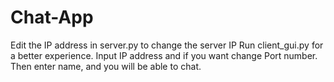# Chat-App
Edit the IP address in server.py to change the server IP
Run client_gui.py for a better experience.
Input IP address and if you want change Port number.
Then enter name, and you will be able to chat.
